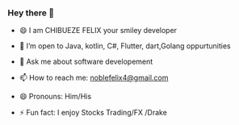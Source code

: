 ### Hey there 👋
- 😄 I am CHIBUEZE FELIX your smiley developer

- 👯 I’m open to Java, kotlin, C#, Flutter, dart,Golang oppurtunities
- 💬 Ask me about  software developement 
- 📫 How to reach me: noblefelix4@gmail.com
- 😄 Pronouns: Him/His
- ⚡ Fun fact: I enjoy Stocks Trading/FX /Drake 
<!--
**leadpresence/leadpresence** is a ✨ _special_ ✨ repository because its `README.md` (this file) appears on your GitHub profile.

Here are some ideas to get you started:

-->
